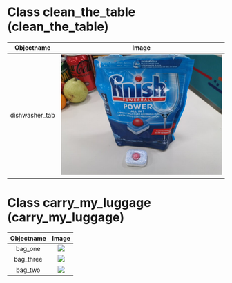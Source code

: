 # Class clean_the_table (clean_the_table)

| Objectname               |  Image                   |
:-------------------------:|:-------------------------:
| dishwasher_tab | ![](test_objects/clean_the_table/dishwasher_tab.jpg) |


# Class carry_my_luggage (carry_my_luggage)

| Objectname               |  Image                   |
:-------------------------:|:-------------------------:
| bag_one | ![](test_objects/carry_my_luggage/bag_one.jpg) |
| bag_three | ![](test_objects/carry_my_luggage/bag_three.jpg) |
| bag_two | ![](test_objects/carry_my_luggage/bag_two.jpg) |


